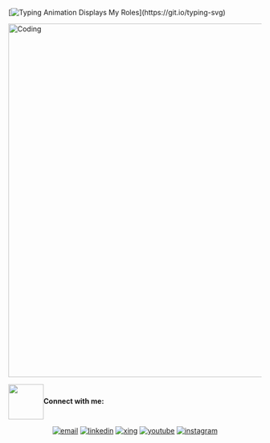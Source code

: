 [![Typing Animation Displays My Roles](https://readme-typing-svg.herokuapp.com?color=%2336BCF7&lines=Hello+I'm+Suray;Welcome+to+my+Github+profile;I'm+a+FrontEnd+Developer...;)](https://git.io/typing-svg)

<img align-items="center" alt="Coding" width="705" src="https://user-images.githubusercontent.com/74038190/221352975-94759904-aa4c-4032-a8ab-b546efb9c478.gif">
<p align="center">
<p><img src='https://raw.githubusercontent.com/ShahriarShafin/ShahriarShafin/main/Assets/handshake.gif' width="70" align="center"><b>Connect with me:</b></p>

<p align="center">
  <a href="mailto:nazarova.suray1@gmail.com"><img src="https://img.icons8.com/color/96/000000/gmail.png" alt="email"/></a>
  <a href="https://www.linkedin.com/in/suray-nazarova-a472a8280/"><img src="https://img.icons8.com/color/96/000000/linkedin.png" alt="linkedin"/></a>
  <a href="https://www.xing.com/profile/Suray_Nazarova2/cv"><img src="https://img.icons8.com/color/96/000000/xing.png" alt="xing"/></a>
  <a href="https://www.youtube.com/channel/UCNiSmh9WJklt3HIvEQFE2fg"><img src="https://img.icons8.com/color/96/000000/youtube.png" alt="youtube"/></a>
  <a href="https://www.instagram.com/surai.n"><img src="https://img.icons8.com/color/96/000000/instagram-new.png" alt="instagram"/></a>
</p>
